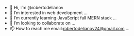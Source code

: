 - 👋 Hi, I’m @robertodelianov
- 👀 I’m interested in web development ...
- 🌱 I’m currently learning JavaScript full MERN stack ...
- 💞️ I’m looking to collaborate on ...
- 📫 How to reach me email:robertodelianov24@gmail.com ...

<!---
robertodelianov/robertodelianov is a ✨ special ✨ repository because its `README.md` (this file) appears on your GitHub profile.
You can click the Preview link to take a look at your changes.
--->
